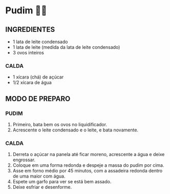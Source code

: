 # Pudim  :custard::purple_heart:

## INGREDIENTES

- 1 lata de leite condensado
- 1 lata de leite (medida da lata de leite condensado)
- 3 ovos inteiros

### CALDA

- 1 xícara (chá) de açúcar
- 1/2 xícara de água

## MODO DE PREPARO

### PUDIM

1. Primeiro, bata bem os ovos no liquidificador.
2. Acrescente o leite condensado e o leite, e bata novamente.

### CALDA

1. Derreta o açúcar na panela até ficar moreno, acrescente a água e deixe engrossar.
2. Coloque em uma forma redonda e despeje a massa do pudim por cima.
3. Asse em forno médio por 45 minutos, com a assadeira redonda dentro de uma maior com água.
4. Espete um garfo para ver se está bem assado.
5. Deixe esfriar e desenforme.